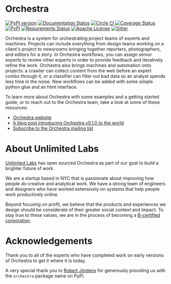 # Orchestra

[![PyPI version](https://badge.fury.io/py/orchestra.svg)](https://badge.fury.io/py/orchestra)
[![Documentation Status](https://readthedocs.org/projects/orchestra/badge/?version=latest)](http://orchestra.readthedocs.org/en/stable/?badge=latest)
[![Circle CI](https://circleci.com/gh/unlimitedlabs/orchestra.svg?style=shield)](https://circleci.com/gh/unlimitedlabs/orchestra)
[![Coverage Status](https://coveralls.io/repos/github/unlimitedlabs/orchestra/badge.svg?branch=master)](https://coveralls.io/github/unlimitedlabs/orchestra?branch=master)
[![PyPI](https://img.shields.io/pypi/dm/orchestra.svg)](https://pypi.python.org/pypi/orchestra)
[![Requirements Status](https://requires.io/github/unlimitedlabs/orchestra/requirements.svg)](https://requires.io/github/unlimitedlabs/orchestra/requirements/)
[![Apache License](https://img.shields.io/pypi/l/orchestra.svg)](https://github.com/unlimitedlabs/orchestra/blob/master/LICENSE)
[![Gitter](https://badges.gitter.im/Join%20Chat.svg)](https://gitter.im/unlimitedlabs/orchestra)

Orchestra is a system for orchestrating project teams of experts and machines.
Projects can include everything from design teams working on a client's project
to newsrooms bringing together reporters, photographers, and editors for a
story. In Orchestra workflows, you can assign senior experts to review other
experts in order to provide feedback and iteratively refine the work.
Orchestra also brings machines and automation onto projects: a crawler can
collect content from the web before an expert combs through it, or a classifier
can filter out bad data so an analyst spends less time in the noise.  New
workflows can be added with some simple python glue and an html interface.

To learn more about Orchestra with some examples and a getting
started guide, or to reach out to the Orchestra team, take
a look at some of these resources:

* [Orchestra website](http://orchestra.unlimitedlabs.com)
* [A blog post introducing Orchestra v0.1.0 to the world](http://blog.unlimitedlabs.com/post/130097884236/introducing-orchestra)
* [Subscribe to the Orchestra mailing list](https://groups.google.com/forum/#!forum/orchestra-devel)

# About Unlimited Labs
[Unlimited Labs](http://unlimitedlabs.com/) has open sourced Orchestra as part
of our goal to build a brighter future of work.

We are a startup based in NYC that is passionate about improving how people do
creative and analytical work. We have a strong team of engineers and designers
who have worked extensively on systems that help people work productively
online.

Beyond focusing on profit, we believe that the products and experiences we
design should be considerate of their greater social context and impact. To
stay true to these values, we are in the process of becoming a [B-certified
corporation](http://www.bcorporation.net/what-are-b-corps).

# Acknowledgements
Thank you to all of the experts who have completed work on
early versions of Orchestra to get it where it is today.

A very special thank you to [Robert Jördens](https://github.com/jordens) for
generously providing us with the `orchestra` package name on PyPi.
